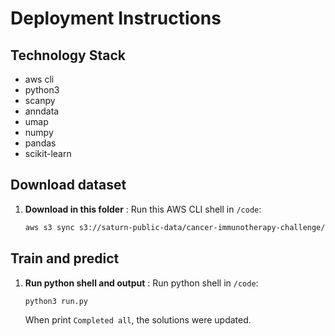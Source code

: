 # Deployment Instructions
## Technology Stack

- aws cli
- python3
- scanpy
- anndata
- umap
- numpy
- pandas
- scikit-learn

## Download dataset

1. **Download in this folder** :
	Run this AWS CLI shell in `/code`:

	```bash
	aws s3 sync s3://saturn-public-data/cancer-immunotherapy-challenge/data/ ./ --no-sign-request
	```

## Train and predict
1. **Run python shell and output** :
	Run python shell in `/code`:

	```bash
	python3 run.py
	```

	When print `Completed all`, the solutions were updated. 
